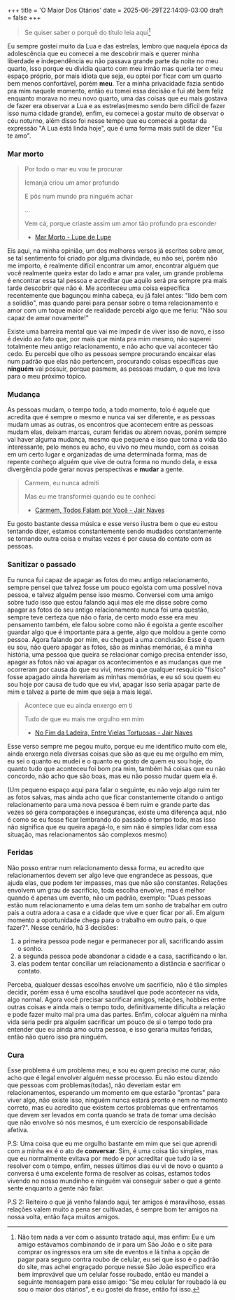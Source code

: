 +++
title = 'O Maior Dos Otários'
date = 2025-06-29T22:14:09-03:00
draft = false
+++

> Se quiser saber o porquê do título leia aqui[^1]

Eu sempre gostei muito da Lua e das estrelas, lembro que naquela época da adolescência que 
eu comecei a me descobrir mais e querer minha liberdade e independência eu não passava grande
parte da noite no meu quarto, isso porque eu dividia quarto com meu irmão mas queria ter o meu
espaço próprio, por mais idiota que seja, eu optei por ficar com um quarto bem menos confortável,
porém **meu**. Ter a minha privacidade fazia sentido pra mim naquele momento, então eu tomei essa
decisão e fui até bem feliz enquanto morava no meu novo quarto, uma das coisas que eu mais gostava 
de fazer era observar a Lua e as estrelas(mesmo sendo bem difícil de fazer isso numa cidade grande), 
enfim, eu comecei a gostar muito de observar o céu noturno, além disso foi nesse tempo que eu
comecei a gostar da expressão "A Lua está linda hoje", que é uma forma mais sutil de dizer "Eu te amo".

### Mar morto

> Por todo o mar eu vou te procurar
>
> Iemanjá criou um amor profundo
>
> E pôs num mundo pra ninguém achar
>
> ...
>
> Vem cá, porque criaste assim um amor tão profundo pra esconder
> - [Mar Morto - Lupe de Lupe](https://www.youtube.com/watch?v=QkUIkU_-LJU)

Eis aqui, na minha opinião, um dos melhores versos já escritos sobre amor, se tal sentimento foi
criado por alguma divindade, eu não sei, porém não me importo, é realmente difícil encontrar um amor,
encontrar alguém que você realmente queira estar do lado e amar pra valer, um grande problema é encontrar
essa tal pessoa e acreditar que aquilo será pra sempre pra mais tarde descobrir que não é. Me aconteceu uma
coisa específica recentemente que bagunçou minha cabeça, eu já falei antes: "lido bem com a solidão", mas quando
parei para pensar sobre o tema relacionamento e amor com um toque maior de realidade percebi algo que me feriu:
"Não sou capaz de amar novamente!"

Existe uma barreira mental que vai me impedir de viver isso de novo, e isso é devido ao fato que, por mais que minta
pra mim mesmo, não superei totalmente meu antigo relacionamento, e não acho que vai acontecer tão cedo. Eu percebi
que olho as pessoas sempre procurando encaixar elas num padrão que elas não pertencem, procurando coisas específicas
que **ninguém** vai possuir, porque pasmem, as pessoas mudam, o que me leva para o meu próximo tópico.

### Mudança

As pessoas mudam, o tempo todo, a todo momento, tolo é aquele que acredita que é sempre o mesmo e nunca vai ser diferente,
e as pessoas mudam umas as outras, os encontros que acontecem entre as pessoas mudam elas, deixam marcas, curam feridas
ou abrem novas, porém sempre vai haver alguma mudança, mesmo que pequena e isso que torna a vida tão interessante, pelo menos
eu acho, eu vivo no meu mundo, com as coisas em um certo lugar e organizadas de uma determinada forma, mas de repente conheço
alguém que vive de outra forma no mundo dela, e essa divergência pode gerar novas perspectivas e **mudar** a gente.

> Carmem, eu nunca admiti
>
> Mas eu me transformei quando eu te conheci
> - [Carmem, Todos Falam por Você - Jair Naves](https://www.youtube.com/watch?v=OZA5XA4tmYU) 

Eu gosto bastante dessa música e esse verso ilustra bem o que eu estou tentando dizer, estamos constantemente sendo mudados
constantemente se tornando outra coisa e muitas vezes é por causa do contato com as pessoas.

### Sanitizar o passado

Eu nunca fui capaz de apagar as fotos do meu antigo relacionamento, sempre pensei que talvez fosse um pouco egoísta com uma
possível nova pessoa, e talvez alguém pense isso mesmo. Conversei com uma amigo sobre tudo isso que estou falando aqui mas ele
me disse sobre como apagar as fotos do seu antigo relacionamento nunca foi uma questão, sempre teve certeza que não o faria, de certo modo esse era meu pensamento
também, ele falou sobre como não é egoísta a gente escolher guardar algo que é importante para a gente, algo que moldou a gente
como pessoa. Agora falando por mim, eu cheguei a uma conclusão: Esse é quem eu sou, não quero apagar as fotos, são as minhas memórias,
é a minha história, uma pessoa que queira se relacionar comigo precisa entender isso, apagar as fotos não vai apagar os acontecimentos
e as mudanças que me ocorreram por causa do que eu vivi, mesmo que qualquer resquício "físico" fosse apagado ainda haveriam as minhas
memórias, e eu só sou quem eu sou hoje por causa de tudo que eu vivi, apagar isso seria apagar parte de mim e talvez a parte de mim que
seja a mais legal.

> Acontece que eu ainda enxergo em ti
>
> Tudo de que eu mais me orgulho em mim
> - [No Fim da Ladeira, Entre Vielas Tortuosas - Jair Naves](https://www.youtube.com/watch?v=4i4Omc0RmcA) 

Esse verso sempre me pegou muito, porque eu me identifico muito com ele, ainda enxergo nela diversas coisas que são as que eu me orgulho
em mim, eu sei o quanto eu mudei e o quanto eu gosto de quem eu sou hoje, do quanto tudo que aconteceu foi bom pra mim, também há coisas
que eu não concordo, não acho que são boas, mas eu não posso mudar quem ela é.

(Um pequeno espaço aqui para falar o seguinte, eu não vejo algo ruim ter as fotos salvas, mas ainda acho que ficar constantemente citando
o antigo relacionamento para uma nova pessoa é bem ruim e grande parte das vezes só gera comparações e inseguranças, existe uma diferença
aqui, não é como se eu fosse ficar lembrando do passado o tempo todo, mas isso não significa que eu queira apagá-lo, e sim não é simples
lidar com essa situação, mas relacionamentos são complexos mesmo)

### Feridas

Não posso entrar num relacionamento dessa forma, eu acredito que relacionamentos devem ser algo leve que engrandece as pessoas, que ajuda
elas, que podem ter impasses, mas que não são constantes. Relações envolvem um grau de sacrifício, toda escolha envolve,
mas é melhor quando é apenas um evento, não um padrão, exemplo: "Duas pessoas estão num relacionamento e uma delas tem um sonho de trabalhar
em outro país a outra adora a casa e a cidade que vive e quer ficar por ali. Em algum momento a oportunidade chega para o trabalho em outro
país, o que fazer?". Nesse cenário, há 3 decisões: 

1. a primeira pessoa pode negar e permanecer por ali, sacrificando assim o sonho.
2. a segunda pessoa pode abandonar a cidade e a casa, sacrificando o lar.
3. elas podem tentar conciliar um relacionamento a distância e sacrificar o contato.

Perceba, qualquer dessas escolhas envolve um sacrifício, não é tão simples decidir, porém essa é uma escolha saudável que pode acontecer na vida, algo normal.
Agora você precisar sacrificar amigos, relações, hobbies entre outras coisas e ainda mais o tempo todo, definitivamente dificulta a relação e pode
fazer muito mal pra uma das partes. Enfim, colocar alguém na minha vida seria pedir pra alguém sacrificar um pouco de si o tempo todo pra entender
que eu ainda amo outra pessoa, e isso geraria muitas feridas, então não quero isso pra ninguém.

### Cura

Esse problema é um problema meu, e sou eu quem preciso me curar, não acho que é legal envolver alguém nesse processo. Eu não estou dizendo que
pessoas com problemas(todas), não deveriam estar em relacionamentos, esperando um momento em que estarão "prontas" para viver algo, não existe
isso, ninguém nunca estará pronto e nem no momento correto, mas eu acredito que existem certos problemas que enfrentamos que devem ser levados em 
conta quando se trata de tomar uma decisão que não envolve só nós mesmos, é um exercício de responsabilidade afetiva.

P.S: Uma coisa que eu me orgulho bastante em mim que sei que aprendi com a minha ex é o ato de **conversar**. Sim, é uma coisa tão simples, mas
que eu normalmente evitava por medo e por acreditar que tudo ia se resolver com o tempo, enfim, nesses últimos dias eu vi de novo o quanto a conversa
é uma excelente forma de resolver as coisas, estamos todos vivendo no nosso mundinho e ninguém vai conseguir saber o que a gente sente enquanto a gente
não falar.

P.S 2: Reiteiro o que já venho falando aqui, ter amigos é maravilhoso, essas relações valem muito a pena ser cultivadas, é sempre bom ter amigos
na nossa volta, então faça muitos amigos. 

[^1]: Não tem nada a ver com o assunto tratado aqui, mas enfim: Eu e um amigo estávamos combinando de ir para um São João e o site para comprar
os ingressos era um site de eventos e lá tinha a opção de pagar para seguro contra roubo de celular, eu sei que isso é o padrão do site,
mas achei engraçado porque nesse São João específico era bem improvável que um celular fosse roubado, então eu mandei a seguinte mensagem para esse
amigo: "Se meu celular for roubado lá eu sou o maior dos otários", e eu gostei da frase, então foi isso.
